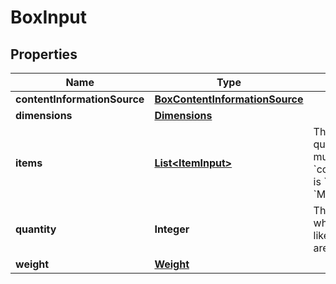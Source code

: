 
# BoxInput

## Properties
Name | Type | Description | Notes
------------ | ------------- | ------------- | -------------
**contentInformationSource** | [**BoxContentInformationSource**](BoxContentInformationSource.md) |  | 
**dimensions** | [**Dimensions**](Dimensions.md) |  | 
**items** | [**List&lt;ItemInput&gt;**](ItemInput.md) | The items and their quantity in the box. This must be empty if the box &#x60;contentInformationSource&#x60; is &#x60;BARCODE_2D&#x60; or &#x60;MANUAL_PROCESS&#x60;. |  [optional]
**quantity** | **Integer** | The number of containers where all other properties like weight or dimensions are identical. | 
**weight** | [**Weight**](Weight.md) |  | 




